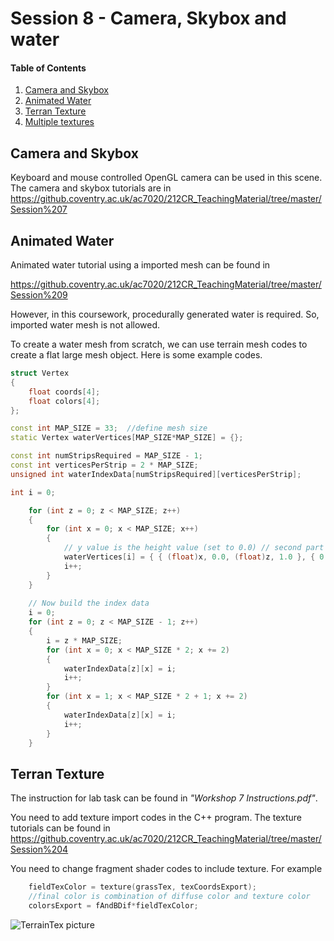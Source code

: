 # Session 8 - Camera, Skybox and water 

#### Table of Contents
1. [Camera and Skybox](https://github.coventry.ac.uk/ac7020/322COM_TeachingMaterial/blob/master/Session%208#Camera-and-Skybox)
2. [Animated Water](https://github.coventry.ac.uk/ac7020/322COM_TeachingMaterial/blob/master/Session%208#Animated-Water)
3. [Terran Texture](https://github.coventry.ac.uk/ac7020/322COM_TeachingMaterial/blob/master/Session%208#Terran-Texture)
4. [Multiple textures](https://github.coventry.ac.uk/ac7020/322COM_TeachingMaterial/blob/master/Session%208#Multiple-textures)

## Camera and Skybox

Keyboard and mouse controlled OpenGL camera can be used in this scene. The camera and skybox tutorials are in 
https://github.coventry.ac.uk/ac7020/212CR_TeachingMaterial/tree/master/Session%207


## Animated Water

Animated water tutorial using a imported mesh can be found in

https://github.coventry.ac.uk/ac7020/212CR_TeachingMaterial/tree/master/Session%209

However, in this coursework, procedurally generated water is required. So, imported water mesh is not allowed.

To create a water mesh from scratch, we can use terrain mesh codes to create a flat large mesh object. 
Here is some example codes.

```C++
struct Vertex
{
	float coords[4];
	float colors[4];
};

const int MAP_SIZE = 33;  //define mesh size
static Vertex waterVertices[MAP_SIZE*MAP_SIZE] = {};

const int numStripsRequired = MAP_SIZE - 1;
const int verticesPerStrip = 2 * MAP_SIZE;
unsigned int waterIndexData[numStripsRequired][verticesPerStrip];

int i = 0;

	for (int z = 0; z < MAP_SIZE; z++)
	{
		for (int x = 0; x < MAP_SIZE; x++)
		{
			// y value is the height value (set to 0.0) // second part is color value
			waterVertices[i] = { { (float)x, 0.0, (float)z, 1.0 }, { 0.0, 0.0, 0.0, 1.0 } };
			i++;
		}
	}
	
	// Now build the index data
	i = 0;
	for (int z = 0; z < MAP_SIZE - 1; z++)
	{
		i = z * MAP_SIZE;
		for (int x = 0; x < MAP_SIZE * 2; x += 2)
		{
			waterIndexData[z][x] = i;
			i++;
		}
		for (int x = 1; x < MAP_SIZE * 2 + 1; x += 2)
		{
			waterIndexData[z][x] = i;
			i++;
		}
	}
```
 
## Terran Texture

The instruction for lab task can be found in _"Workshop 7 Instructions.pdf"_.

You need to add texture import codes in the C++ program. The texture tutorials can be found in
https://github.coventry.ac.uk/ac7020/212CR_TeachingMaterial/tree/master/Session%204

You need to change fragment shader codes to include texture. For example 
```C++
	fieldTexColor = texture(grassTex, texCoordsExport);
	//final color is combination of diffuse color and texture color
	colorsExport = fAndBDif*fieldTexColor;
```

![TerrainTex picture](https://github.coventry.ac.uk/ac7020/322COM_TeachingMaterial/blob/master/Session%207/Readme%20Pictures/TerrainTexture.JPG)





